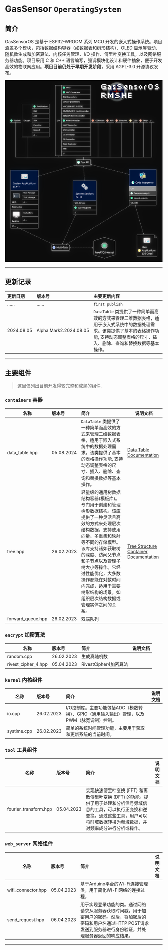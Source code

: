 # **GasSensor `OperatingSystem`**

## 简介

GasSensorOS 是基于 ESP32-WROOM 系列 MCU 开发的嵌入式操作系统。项目涵盖多个模块，包括数据结构容器（如数据表和树形结构）、OLED 显示屏驱动、随机数生成和加密算法、内核任务管理、I/O 操作、傅里叶变换工具，以及网络服务器功能。项目采用 C 和 C++ 语言编写，强调模块化设计和硬件抽象，便于开发高效的物联网应用。**项目目前仍处于早期开发阶段**，采用 AGPL-3.0 开源协议发布。



![](https://raw.githubusercontent.com/RMSHE-MSH/GasSensorOS/master/OS_info/GasSensorOS.png)

---

## 更新记录

| 更新日期   | 版本号                 | 主要更新内容                                                                                                                                                                               |
| :--------- | :--------------------- | :----------------------------------------------------------------------------------------------------------------------------------------------------------------------------------------- |
| ……         | ……                     | `first publish`                                                                                                                                                                            |
| 2024.08.05 | Alpha.Mark2.2024.08.05 | `DataTable` 类提供了一种简单而高效的方式来管理二维数据表格，适用于嵌入式系统中的数据处理需求。该类提供了基本的表格操作功能, 支持动态调整表格的尺寸、插入、删除、查询和替换数据等基本操作。 |

---

## 主要组件

> 这里仅列出目前开发得较完整和成熟的组件.

### `containers` 容器

| 名称              | 版本号     | 简介                                                                                                                                                                                                                                                                                                                                                     | 说明文档                                                                                                  |
| ----------------- | :--------- | :------------------------------------------------------------------------------------------------------------------------------------------------------------------------------------------------------------------------------------------------------------------------------------------------------------------------------------------------------- | --------------------------------------------------------------------------------------------------------- |
| data_table.hpp    | 05.08.2024 | `DataTable` 类提供了一种简单而高效的方式来管理二维数据表格，适用于嵌入式系统中的数据处理需求。该类提供了基本的表格操作功能, 支持动态调整表格的尺寸、插入、删除、查询和替换数据等基本操作。                                                                                                                                                               | [Data Table Documentation](/lib/containers/Data%20Table%20Documentation.md)                               |
| tree.hpp          | 26.02.2023 | 轻量级的通用树数据结构容器(模板库)。专门用于创建和管理树形数据结构。该库提供了一种灵活且高效的方式来处理层次结构数据，支持使用向量、多重集和映射等不同的存储模型。该库支持诸如获取树的深度、访问父节点和子节点以及管理子树大小等操作。它经过性能优化，大多数操作都能在对数时间内完成，适用于需要树形结构的场景，如组织层次结构数据或管理实体之间的关系。 | [Tree Structure Container Documentation](/lib/containers/Tree%20Structure%20Container%20Documentation.md) |
| forward_queue.hpp | 26.02.2023 | 双端队列                                                                                                                                                                                                                                                                                                                                                 |                                                                                                           |

### `encrypt` 加密算法

| 名称                | 版本号     | 简介                  | 说明文档 |
| ------------------- | :--------- | :-------------------- | -------- |
| random.cpp          | 26.02.2023 | 生成真随机数          |          |
| rivest_cipher_4.hpp | 05.04.2023 | RivestCipher4加密算法 |          |

### `kernel` 内核组件

| 名称        | 版本号     | 简介                                                                                        | 说明文档 |
| ----------- | :--------- | :------------------------------------------------------------------------------------------ | -------- |
| io.cpp      | 26.02.2023 | I/O控制库。主要功能包括ADC（模数转换）、GPIO（通用输入输出）管理，以及PWM（脉宽调制）控制。 |          |
| systime.cpp | 26.02.2023 | 简单的系统时间管理功能，主要用于获取和更新系统的当前时间。                                  |          |

### `tool` 工具组件

| 名称                  | 版本号     | 简介                                                                                                                                                                                                 | 说明文档 |
| --------------------- | :--------- | :--------------------------------------------------------------------------------------------------------------------------------------------------------------------------------------------------- | -------- |
| fourier_transform.hpp | 05.04.2023 | 实现快速傅里叶变换 (FFT) 和离散傅里叶变换 (DFT) 的功能。提供了用于处理和分析信号频域信息的工具，可以执行正变换和逆变换。通过这些工具，用户可以将时域数据转换为频域数据，并对频率成分进行分析或操作。 |          |

### `web_server` 网络组件

| 名称               | 版本号     | 简介                                                                                                                                                                          | 说明文档 |
| ------------------ | :--------- | :---------------------------------------------------------------------------------------------------------------------------------------------------------------------------- | -------- |
| wifi_connector.hpp | 05.04.2023 | 基于Arduino平台的Wi-Fi连接管理类，用于简化Wi-Fi网络的连接过程。                                                                                                               |          |
| send_request.hpp   | 06.04.2023 | 用于实现登录功能的类。通过网络请求从服务器获取时间戳，用于加密用户的密码。然后，将加密后的密码和用户名通过HTTP POST请求发送到服务器进行身份验证，并处理服务器返回的响应结果。 |          |

---
